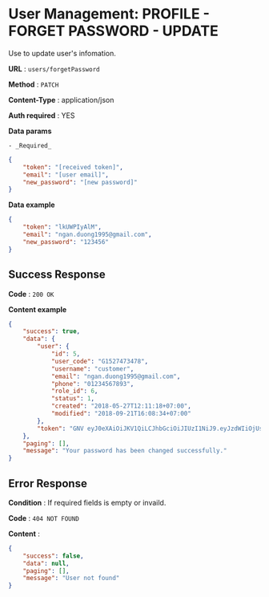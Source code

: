 # User Management: PROFILE - FORGET PASSWORD - UPDATE

Use to update user's infomation.

**URL** : `users/forgetPassword`

**Method** : `PATCH`

**Content-Type** : application/json

**Auth required** : YES

**Data params**

    - _Required_

```json
{
    "token": "[received token]",
    "email": "[user email]",
    "new_password": "[new password]"
}
```

**Data example**

```json
{
    "token": "lkUWPIyAlM",
    "email": "ngan.duong1995@gmail.com",
    "new_password": "123456"
}
```

## Success Response

**Code** : `200 OK`

**Content example**

```json
{
    "success": true,
    "data": {
        "user": {
            "id": 5,
            "user_code": "G1527473478",
            "username": "customer",
            "email": "ngan.duong1995@gmail.com",
            "phone": "01234567893",
            "role_id": 6,
            "status": 1,
            "created": "2018-05-27T12:11:18+07:00",
            "modified": "2018-09-21T16:08:34+07:00"
        },
        "token": "GNV eyJ0eXAiOiJKV1QiLCJhbGciOiJIUzI1NiJ9.eyJzdWIiOjUsImV4cCI6MTUzNzYwNzMxNH0.pwr1BrwbmzYTYpg6o9rMEj11rHyLu3Y9RIkOcyLal9Y"
    },
    "paging": [],
    "message": "Your password has been changed successfully."
}
```

## Error Response

**Condition** : If required fields is empty or invaild.

**Code** : `404 NOT FOUND`

**Content** :

```json
{
    "success": false,
    "data": null,
    "paging": [],
    "message": "User not found"
}
```